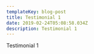 ```yaml
---
templateKey: blog-post
title: Testimonial 1
date: 2019-02-24T05:08:58.034Z
description: Testimonial 1
---
```

Testimonial 1
